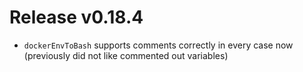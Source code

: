 # Release v0.18.4

- `dockerEnvToBash` supports comments correctly in every case now (previously did not like commented out variables)

